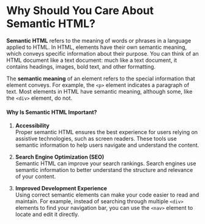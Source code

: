 # Why Should You Care About Semantic HTML?

**Semantic HTML** refers to the meaning of words or phrases in a language applied to HTML. In HTML, elements have their own semantic meaning, which conveys specific information about their purpose. You can think of an HTML document like a text document: much like a text document, it contains headings, images, bold text, and other formatting.

The **semantic meaning** of an element refers to the special information that element conveys. For example, the `<p>` element indicates a paragraph of text. Most elements in HTML have semantic meaning, although some, like the `<div>` element, do not.

#### Why Is Semantic HTML Important?

1. **Accessibility**  
   Proper semantic HTML ensures the best experience for users relying on assistive technologies, such as screen readers. These tools use semantic information to help users navigate and understand the content.

2. **Search Engine Optimization (SEO)**  
   Semantic HTML can improve your search rankings. Search engines use semantic information to better understand the structure and relevance of your content.

3. **Improved Development Experience**  
   Using correct semantic elements can make your code easier to read and maintain. For example, instead of searching through multiple `<div>` elements to find your navigation bar, you can use the `<nav>` element to locate and edit it directly.
